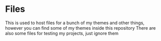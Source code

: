 # Files 
This is used to host files for a bunch of my themes and other things, however you can find some of my themes inside this repository
There are also some files for testing my projects, just ignore them 